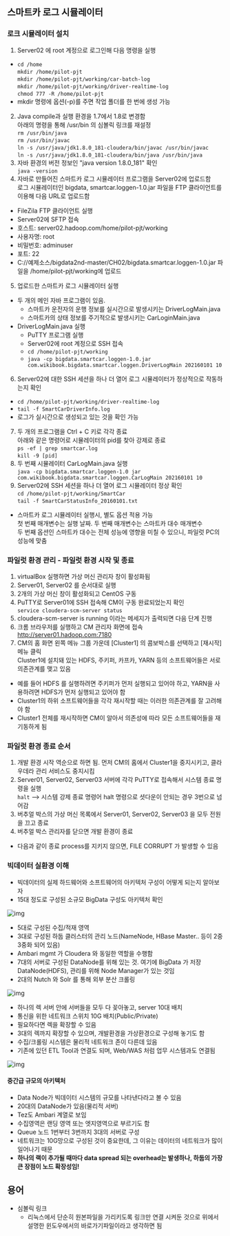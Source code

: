 ## 스마트카 로그 시뮬레이터
### 로크 시뮬레이터 설치
1. Server02 에 root 계정으로 로그인해 다음 명령을 실행
- `cd /home`  
  `mkdir /home/pilot-pjt`  
  `mkdir /home/pilot-pjt/working/car-batch-log`  
  `mkdir /home/pilot-pjt/working/driver-realtime-log`  
  `chmod 777 -R /home/pilot-pjt`  
- mkdir 명령에 옵션(-p)를 주면 작업 폴더를 한 번에 생성 가능
2. Java compile과 실행 환경을 1.7에서 1.8로 변경함  
  아래의 명령을 통해 /usr/bin 의 심볼릭 링크를 재설정  
  `rm /usr/bin/java`  
  `rm /usr/bin/javac`  
  `ln -s /usr/java/jdk1.8.0_181-cloudera/bin/javac /usr/bin/javac`    
  `ln -s /usr/java/jdk1.8.0_181-cloudera/bin/java /usr/bin/java`  
3. 자바 환경의 버전 정보인 "java version 1.8.0_181" 확인  
  `java -version`
4. 자바로 만들어진 스마트카 로그 시뮬레이터 프로그램을 Server02에 업로드함  
  로그 시뮬레이터인 bigdata, smartcar.loggen-1.0.jar 파일을 FTP 클라이언트를 이용해 다음 URL로 업로드함
  - FileZila FTP 클라이언트 실행
  - Server02에 SFTP 접속
  - 호스트: server02.hadoop.com/home/pilot-pjt/working
  - 사용자명: root
  - 비밀번호: adminuser
  - 포트: 22
  - C://예제소스/bigdata2nd-master/CH02/bigdata.smartcar.loggen-1.0.jar 파일을 /home/pilot-pjt/working에 업로드  
5. 업로드한 스마트카 로그 시뮬레이터 실행
- 두 개의 메인 자바 프로그램이 있음. 
  - 스마트카 운전자의 운행 정보를 실시간으로 발생시키는 DriverLogMain.java 
  - 스마트카의 상태 정보를 주기적으로 발생시키는 CarLoginMain.java 
- DriverLogMain.java 실행  
  - PuTTY 프로그램 실행
  - Server02에 root 계정으로 SSH 접속
  - `cd /home/pilot-pjt/working`
  - `java -cp bigdata.smartcar.loggen-1.0.jar com.wikibook.bigdata.smartcar.loggen.DriverLogMain 202160101 10`
6. Server02에 대한 SSH 세션을 하나 더 열어 로그 시뮬레이터가 정상적으로 작동하는지 확인
- `cd /home/pilot-pjt/working/driver-realtime-log`
- `tail -f SmartCarDriverInfo.log` 
- 로그가 실시간으로 생성되고 있는 것을 확인 가능
7. 두 개의 프로그램을 Ctrl + C 키로 각각 종료  
  아래와 같은 명령어로 시뮬레이터의 pid를 찾아 강제로 종료  
  `ps -ef | grep smartcar.log`  
  `kill -9 [pid]`
8. 두 번째 시뮬레이터 CarLogMain.java 실행  
  `java -cp bigdata.smartcar.loggen-1.0 jar com.wikibook.bigdata.smartcar.loggen.CarLogMain 202160101 10`
9. Server02에 SSH 세션을 하나 더 열어 로그 시뮬레이터 정상 확인  
  `cd /home/pilot-pjt/working/SmartCar`  
  `tail -f SmartCarStatusInfo_20160101.txt`  
- 스마트카 로그 시뮬레이터 실행시, 별도 옵션 적용 가능  
  첫 번째 매개변수는 실행 날짜. 두 번째 매개변수는 스마트카 대수 매개변수  
  두 번째 옵션인 스마트카 대수는 전체 성능에 영향을 미칠 수 있으니, 파일럿 PC의 성능에 맞춤  

### 파일럿 환경 관리 - 파일럿 환경 시작 및 종료
1. virtualBox 실행하면 가상 머신 관리자 창이 활성화됨
2. Server01, Server02 를 순서대로 실행
3. 2개의 가상 머신 창이 활성화되고 CentOS 구동
4. PuTTY로 Server01에 SSH 접속해 CM이 구동 완료되었는지 확인  
  `service cloudera-scm-server status`  
5. cloudera-scm-server is running 이라는 메세지가 출력되면 다음 단계 진행
6. 크롬 브라우저를 실행하고 CM 관리자 화면에 접속  
   http://server01.hadoop.com:7180
7. CM의 홈 화면 왼쪽 메뉴 그룹 가운데 [Cluster1] 의 콤보박스를 선택하고 [재시작] 메뉴 클릭   
   Cluster1에 설치돼 있는 HDFS, 주키퍼, 카프카, YARN 등의 소프트웨어들은 서로 의존관계를 맺고 있음  
- 예를 들어 HDFS 를 실행하려면 주키퍼가 먼저 실행되고 있어야 하고, YARN을 사용하려면 HDFS가 먼저 실행되고 있어야 함
- Cluster1의 하위 소프트웨어들을 각각 재시작할 때는 이러한 의존관계를 잘 고려해야 함
- Cluster1 전체를 재시작하면 CM이 알아서 의존성에 따라 모든 소프트웨어들을 재기동하게 됨

### 파일럿 환경 종료 순서
1. 개발 환경 시작 역순으로 하면 됨. 먼저 CM의 홈에서 Cluster1을 중지시키고, 클라우데라 관리 서비스도 중지시킴
2. Server01, Server02, Server03 서버에 각각 PuTTY로 접속해서 시스템 종료 명령을 실행  
  `halt` --> 시스템 강제 종료 명령어 
  halt 명령으로 셧다운이 안되는 경우 3번으로 넘어감
3. 버추얼 박스의 가상 머신 목록에서 Server01, Server02, Server03 을 모두 전원을 끄고 종료
4. 버추얼 박스 관리자를 닫으면 개발 환경이 종료
- 다음과 같이 종료 process를 지키지 않으면, FILE CORRUPT 가 발생할 수 있음

### 빅데이터 실환경 이해
- 빅데이터의 실제 하드웨어와 소프트웨어의 아키텍처 구성이 어떻게 되는지 알아보자
- 15대 정도로 구성된 소규모 BigData 구성도 아키텍처 확인

![img](https://github.com/koni114/TIL/blob/master/smart-car/img/smart_car_10.png)

- 5대로 구성된 수집/적재 영역
- 3대로 구성된 하둡 클러스터의 관리 노드(NameNode, HBase Master.. 등이 2중 3중화 되어 있음)
- Ambari mgmt 가 Cloudera 와 동일한 역할을 수행함
- 7대의 서버로 구성된 DataNode를 위해 있는 것. 여기에 BigData 가 저장
  DataNode(HDFS), 관리를 위해 Node Manager가 있는 것임
- 2대의 Nutch 와 Solr 를 통해 외부 분산 크롤링

![img](https://github.com/koni114/TIL/blob/master/smart-car/img/smart_car_11.png)

- 하나의 렉 서버 안에 서버들을 모두 다 꽂아놓고, server 10대 배치
- 통신을 위한 네트워크 스위치 10G 배치(Public/Private)
- 필요하다면 렉을 확장할 수 있음
- 3대의 렉까지 확장할 수 있으며, 개발환경을 가상환경으로 구성해 놓기도 함
- 수집/크롤링 시스템은 물리적 네트워크 존이 다른데 있음
- 기존에 있던 ETL Tool과 연결도 되며, Web/WAS 처럼 업무 시스템과도 연결됨

![img](https://github.com/koni114/TIL/blob/master/smart-car/img/smart_car_12.png)

#### 중간급 규모의 아키텍처
- Data Node가 빅데이터 시스템의 규모를 나타낸다라고 볼 수 있음
- 20대의 DataNode가 있음(물리적 서버)
- Tez도 Ambari 계열로 보임
- 수집영역은 랜딩 영역 또는 엣지영역으로 부르기도 함  
- Queue 노드 1번부터 3번까지 3대의 서버로 구성
- 네트워크는 10G망으로 구성된 것이 중요한데, 그 이유는 데이터의 네트워크가 많이 일어나기 때문
- <b>하나의 랙이 추가될 때마다 data spread 되는 overhead는 발생하나, 하둡의 가장 큰 장점이 노드 확장성임!</b>

## 용어
- 심볼릭 링크
  - 리눅스에서 단순히 원본파일을 가리키도록 링크만 연결 시켜둔 것으로 위에서 설명한 윈도우에서의 바로가기파일이라고 생각하면 됨 